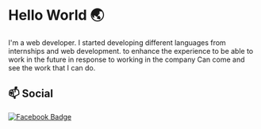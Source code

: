 # Hello World 🌏

I'm a web developer. I started developing different languages from internships and web development. to enhance the experience to be able to work in the future in response to working in the company Can come and see the work that I can do.

## 📫 Social
[![Facebook Badge](https://img.shields.io/badge/-SiwaKornnum-blue?style=flat&logo=Facebook&logoColor=white&link=https://www.facebook.com/siwa.kornnum.1/)](https://www.facebook.com/siwa.kornnum.1)
